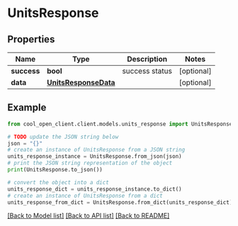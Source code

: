 # UnitsResponse


## Properties

Name | Type | Description | Notes
------------ | ------------- | ------------- | -------------
**success** | **bool** | success status | [optional] 
**data** | [**UnitsResponseData**](UnitsResponseData.md) |  | [optional] 

## Example

```python
from cool_open_client.client.models.units_response import UnitsResponse

# TODO update the JSON string below
json = "{}"
# create an instance of UnitsResponse from a JSON string
units_response_instance = UnitsResponse.from_json(json)
# print the JSON string representation of the object
print(UnitsResponse.to_json())

# convert the object into a dict
units_response_dict = units_response_instance.to_dict()
# create an instance of UnitsResponse from a dict
units_response_from_dict = UnitsResponse.from_dict(units_response_dict)
```
[[Back to Model list]](../README.md#documentation-for-models) [[Back to API list]](../README.md#documentation-for-api-endpoints) [[Back to README]](../README.md)


